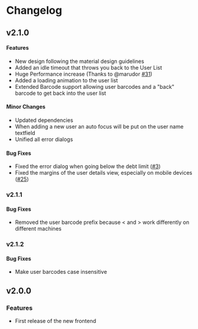# Changelog

## v2.1.0

#### Features

* New design following the material design guidelines
* Added an idle timeout that throws you back to the User List
* Huge Performance increase (Thanks to @marudor [#31](https://github.com/fnordcredit/frontend/pull/31))
* Added a loading animation to the user list
* Extended Barcode support allowing user barcodes and a "back" barcode to get back into the user list

#### Minor Changes

* Updated dependencies
* When adding a new user an auto focus will be put on the user name textfield
* Unified all error dialogs

#### Bug Fixes

* Fixed the error dialog when going below the debt limit ([#3](https://github.com/fnordcredit/frontend/issues/3))
* Fixed the margins of the user details view, especially on mobile devices ([#25](https://github.com/fnordcredit/frontend/issues/25))

### v2.1.1

#### Bug Fixes

* Removed the user barcode prefix because < and > work differently on different machines

### v2.1.2

#### Bug Fixes

* Make user barcodes case insensitive

## v2.0.0

### Features

* First release of the new frontend
